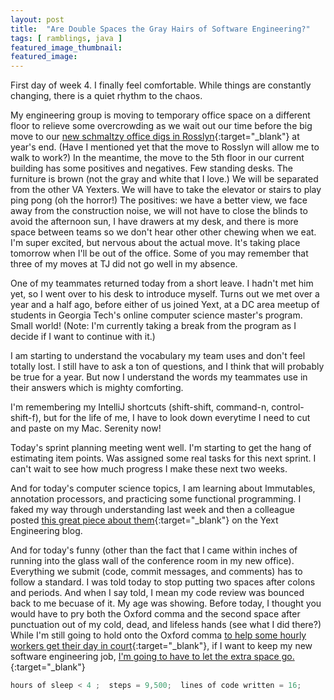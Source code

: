 ```yaml
---
layout: post
title:  "Are Double Spaces the Gray Hairs of Software Engineering?"
tags: [ ramblings, java ]
featured_image_thumbnail:
featured_image: 
---
```


First day of week 4. I finally feel comfortable. While things are constantly changing, there is a quiet rhythm to the chaos.

My engineering group is moving to temporary office space on a different floor to relieve some overcrowding as we wait out our time before the big move to our [new schmaltzy office digs in Rosslyn](https://www.yext.com/blog/2019/02/yext-unveils-major-washington-d-c-area-expansion-plans-to-create-five-hundred-new-tech-jobs-in-northern-virginia/){:target="_blank"} at year's end. (Have I mentioned yet that the move to Rosslyn will allow me to walk to work?) In the meantime, the move to the 5th floor in our current building has some positives and negatives. Few standing desks. The furniture is brown (not the gray and white that I love.) We will be separated from the other VA Yexters. We will have to take the elevator or stairs to play ping pong (oh the horror!) The positives: we have a better view, we face away from the construction noise, we will not have to close the blinds to avoid the afternoon sun, I have drawers at my desk, and there is more space between teams so we don't hear other other chewing when we eat. I'm super excited, but nervous about the actual move. It's taking place tomorrow when I'll be out of the office. Some of you may remember that three of my moves at TJ did not go well in my absence.

One of my teammates returned today from a short leave. I hadn't met him yet, so I went over to his desk to introduce myself. Turns out we met over a year and a half ago, before either of us joined Yext, at a DC area meetup of students in Georgia Tech's online computer science master's program. Small world! (Note: I'm currently taking a break from the program as I decide if I want to continue with it.)

I am starting to understand the vocabulary my team uses and don't feel totally lost. I still have to ask a ton of questions, and I think that will probably be true for a year. But now I understand the words my teammates use in their answers which is mighty comforting.

I'm remembering my IntelliJ shortcuts (shift-shift, command-n, control-shift-f), but for the life of me, I have to look down everytime I need to cut and paste on my Mac. Serenity now!

Today's sprint planning meeting went well. I'm starting to get the hang of estimating item points. Was assigned some real tasks for this next sprint. I can't wait to see how much progress I make these next two weeks. 

And for today's computer science topics, I am learning about Immutables, annotation processors, and practicing some functional programming. I faked my way through understanding last week and then a colleague posted [this great piece about them](http://engblog.yext.com/post/immutables-part-1){:target="_blank"} on the Yext Engineering blog.

And for today's funny (other than the fact that I came within inches of running into the glass wall of the conference room in my new office). Everything we submit (code, commit messages, and comments) has to follow a standard. I was told today to stop putting two spaces after colons and periods. And when I say told, I mean my code review was bounced back to me becuase of it. My age was showing. Before today, I thought you would have to pry both the Oxford comma and the second space after punctuation out of my cold, dead, and lifeless hands (see what I did there?) While I'm still going to hold onto the Oxford comma [to help some hourly workers get their day in court](https://edition.cnn.com/2018/02/09/us/dairy-drivers-oxford-comma-case-settlement-trnd/index.html){:target="_blank"}, if I want to keep my new software engineering job, [I'm going to have to let the extra space go.](https://www.cultofpedagogy.com/two-spaces-after-period/){:target="_blank"}   

```Java
hours of sleep < 4 ;  steps = 9,500;  lines of code written = 16;
```
